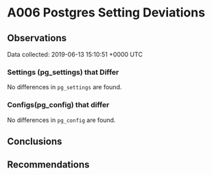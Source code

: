 # A006 Postgres Setting Deviations #

## Observations ##
Data collected: 2019-06-13 15:10:51 +0000 UTC  

### Settings (pg_settings) that Differ ###

No differences in `pg_settings` are found.

### Configs(pg_config) that differ ###

No differences in `pg_config` are found.



## Conclusions ##


## Recommendations ##

